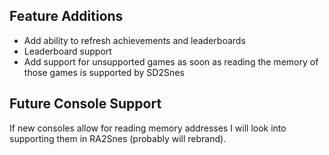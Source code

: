 ## Feature Additions

* Add ability to refresh achievements and leaderboards
* Leaderboard support
* Add support for unsupported games as soon as reading the memory of those games is supported by SD2Snes

## Future Console Support

If new consoles allow for reading memory addresses I will look into supporting them in RA2Snes (probably will rebrand).
